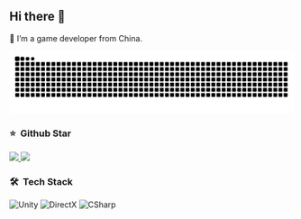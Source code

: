 ## Hi there 👋

🌱 I’m a game developer from China.

<picture>
  <source media="(prefers-color-scheme: dark)" srcset="https://raw.githubusercontent.com/michaelchern/michaelchern/output/github-contribution-grid-snake-dark.svg">
  <source media="(prefers-color-scheme: light)" srcset="https://raw.githubusercontent.com/michaelchern/michaelchern/output/github-contribution-grid-snake.svg">
  <img alt="github contribution grid snake animation" src="https://raw.githubusercontent.com/michaelchern/michaelchern/output/github-contribution-grid-snake.svg">
</picture>

### ⭐️ &nbsp;Github Star
<a align="center" href="https://michaelchern.github.io/">
<img height="200px" src="https://github-readme-stats.vercel.app/api?username=michaelchern&hide=html&hide_title=true&layout=compact&" />
<img height="200px" src="https://github-readme-stats.vercel.app/api/top-langs/?username=michaelchern&hide=html&hide_title=true&layout=compact&langs_count=6" />
</a>

### 🛠 &nbsp;Tech Stack
![Unity](https://img.shields.io/badge/-Unity-000?&logo=Unity)
![DirectX](https://img.shields.io/badge/-DirectX-000?&logo=windows)
![CSharp](https://img.shields.io/badge/-CSharp-000?&logo=CSharp)